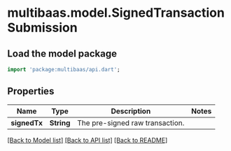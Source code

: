 # multibaas.model.SignedTransactionSubmission

## Load the model package
```dart
import 'package:multibaas/api.dart';
```

## Properties
Name | Type | Description | Notes
------------ | ------------- | ------------- | -------------
**signedTx** | **String** | The pre-signed raw transaction. | 

[[Back to Model list]](../README.md#documentation-for-models) [[Back to API list]](../README.md#documentation-for-api-endpoints) [[Back to README]](../README.md)


